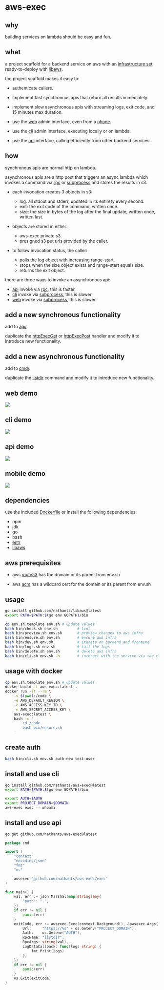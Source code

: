 # aws-exec

## why

building services on lambda should be easy and fun.

## what

a project scaffold for a backend service on aws with an [infrastructure set](https://github.com/nathants/aws-exec/blob/master/infra.yaml) ready-to-deploy with [libaws](https://github.com/nathants/libaws).

the project scaffold makes it easy to:

- authenticate callers.

- implement fast synchronous apis that return all results immediately.

- implement slow asynchronous apis with streaming logs, exit code, and 15 minutes max duration.

- use the [web](#web-demo) admin interface, even from a [phone](#mobile-demo).

- use the [cli](#cli-demo) admin interface, executing locally or on lambda.

- use the [api](#api-demo) interface, calling efficiently from other backend services.

## how

synchronous apis are normal http on lambda.

asynchronous apis are a http post that triggers an async lambda which invokes a command via [rpc](https://github.com/nathants/aws-exec/tree/master/cmd/rpc/rpc.go) or [subprocess](https://github.com/nathants/aws-exec/tree/master/cmd/exec/exec.go) and stores the results in s3.

  - each invocation creates 3 objects in s3:
    - log: all stdout and stderr, updated in its entirety every second.
    - exit: the exit code of the command, written once.
    - size: the size in bytes of the log after the final update, written once, written last.

  - objects are stored in either:
    - aws-exec private s3.
    - presigned s3 put urls provided by the caller.

  - to follow invocation status, the caller:
    - polls the log object with increasing range-start.
    - stops when the size object exists and range-start equals size.
    - returns the exit object.

there are three ways to invoke an asynchronous api:
- [api](#api-demo) invoke via [rpc](https://github.com/nathants/aws-exec/tree/master/cmd/rpc/rpc.go), this is faster.
- [cli](#cli-demo) invoke via [subprocess](https://github.com/nathants/aws-exec/tree/master/cmd/exec/exec.go), this is slower.
- [web](#web-demo) invoke via [subprocess](https://github.com/nathants/aws-exec/tree/master/cmd/exec/exec.go), this is slower.

## add a new synchronous functionality

add to [api/](https://github.com/nathants/aws-exec/tree/master/backend/backend.go#L353).

duplicate the [httpExecGet](https://github.com/nathants/aws-exec/tree/master/backend/backend.go#L140) or [httpExecPost](https://github.com/nathants/aws-exec/tree/master/backend/backend.go#L224) handler and modify it to introduce new functionality.

## add a new asynchronous functionality

add to [cmd/](https://github.com/nathants/aws-exec/tree/master/cmd).

duplicate the [listdir](https://github.com/nathants/aws-exec/tree/master/cmd/listdir/listdir.go) command and modify it to introduce new functionality.

## web demo

![](https://github.com/nathants/aws-exec/raw/master/gif/web.gif)

## cli demo

![](https://github.com/nathants/aws-exec/raw/master/gif/cli.gif)

## api demo

![](https://github.com/nathants/aws-exec/raw/master/gif/api.gif)

## mobile demo

![](https://github.com/nathants/aws-exec/raw/master/gif/mobile.gif)

## dependencies

use the included [Dockerfile](./Dockerfile) or install the following dependencies:
- npm
- jdk
- go
- bash
- [entr](https://formulae.brew.sh/formula/entr)
- [libaws](https://github.com/nathants/libaws)

## aws prerequisites

- aws [route53](https://console.aws.amazon.com/route53/v2/hostedzones) has the domain or its parent from env.sh

- aws [acm](https://us-west-2.console.aws.amazon.com/acm/home) has a wildcard cert for the domain or its parent from env.sh

## usage

```bash
go install github.com/nathants/libaws@latest
export PATH=$PATH:$(go env GOPATH)/bin

cp env.sh.template env.sh # update values
bash bin/check.sh env.sh         # lint
bash bin/preview.sh env.sh       # preview changes to aws infra
bash bin/ensure.sh env.sh        # ensure aws infra
bash bin/dev.sh env.sh           # iterate on backend and frontend
bash bin/logs.sh env.sh          # tail the logs
bash bin/delete.sh env.sh        # delete aws infra
bash bin/cli.sh env.sh -h        # interact with the service via the cli
```

## usage with docker

```bash
cp env.sh.template env.sh # update values
docker build -t aws-exec:latest .
docker run -it --rm \
    -v $(pwd):/code \
    -e AWS_DEFAULT_REGION \
    -e AWS_ACCESS_KEY_ID \
    -e AWS_SECRET_ACCESS_KEY \
    aws-exec:latest \
    bash -c '
        cd /code
        bash bin/ensure.sh
    '
```

## create auth

```bash
bash bin/cli.sh env.sh auth-new test-user
```

## install and use cli

```bash
go install github.com/nathants/aws-exec@latest
export PATH=$PATH:$(go env GOPATH)/bin

export AUTH=$AUTH
export PROJECT_DOMAIN=$DOMAIN
aws-exec exec -- whoami
```

## install and use api

```bash
go get github.com/nathants/aws-exec@latest
```

```go
package cmd

import (
	"context"
	"encoding/json"
	"fmt"
	"os"

	awsexec "github.com/nathants/aws-exec/exec"
)

func main() {
	val, err := json.Marshal(map[string]any{
		"path": ".",
	})
	if err != nil {
	    panic(err)
	}
	exitCode, err := awsexec.Exec(context.Background(), &awsexec.Args{
		Url:     "https://%s" + os.Getenv("PROJECT_DOMAIN"),
		Auth:    os.Getenv("AUTH"),
		RpcName: "listdir",
		RpcArgs: string(val),
		LogDataCallback: func(logs string) {
			fmt.Print(logs)
		},
	})
	if err != nil {
		panic(err)
	}
	os.Exit(exitCode)
}
```
